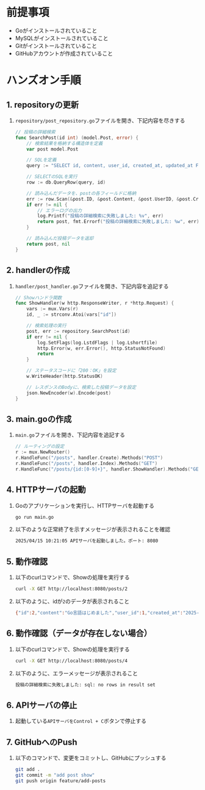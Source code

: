 # 前提事項
- Goがインストールされていること
- MySQLがインストールされていること
- Gitがインストールされていること
- GitHubアカウントが作成されていること

# ハンズオン手順
## 1. repositoryの更新
1. `repository/post_repository.go`ファイルを開き、下記内容を尽きする
    ```go 
    // 投稿の詳細検索
    func SearchPost(id int) (model.Post, error) {
        // 検索結果を格納する構造体を定義
        var post model.Post

        // SQLを定義
        query := "SELECT id, content, user_id, created_at, updated_at FROM posts WHERE id = ?"

        // SELECTのSQLを実行
        row := db.QueryRow(query, id)

        // 読み込んだデータを、postの各フィールドに格納
        err := row.Scan(&post.ID, &post.Content, &post.UserID, &post.CreatedAt, &post.UpdatedAt)
        if err != nil {
            // エラーログの出力
            log.Printf("投稿の詳細検索に失敗しました: %v", err)
            return post, fmt.Errorf("投稿の詳細検索に失敗しました: %w", err)
        }

        // 読み込んだ投稿データを返却
        return post, nil
    }
    ```

## 2. handlerの作成
1. `handler/post_handler.go`ファイルを開き、下記内容を追記する
    ```go
    // Showハンドラ関数
    func ShowHandler(w http.ResponseWriter, r *http.Request) {
        vars := mux.Vars(r)
        id, _ := strconv.Atoi(vars["id"])

        // 検索処理の実行
        post, err := repository.SearchPost(id)
        if err != nil {
            log.SetFlags(log.LstdFlags | log.Lshortfile)
            http.Error(w, err.Error(), http.StatusNotFound)
            return
        }

        // ステータスコードに「200：OK」を設定
        w.WriteHeader(http.StatusOK)

        // レスポンスのBodyに、検索した投稿データを設定
        json.NewEncoder(w).Encode(post)
    }
    ```

## 3. main.goの作成
1. `main.go`ファイルを開き、下記内容を追記する
    ```go
    // ルーティングの設定
    r := mux.NewRouter()
	r.HandleFunc("/posts", handler.Create).Methods("POST")
	r.HandleFunc("/posts", handler.Index).Methods("GET")
	r.HandleFunc("/posts/{id:[0-9]+}", handler.ShowHandler).Methods("GET")// このコードを追加
    ```

## 4. HTTPサーバの起動
1. Goのアプリケーションを実行し、HTTPサーバを起動する
    ```sh
    go run main.go
    ```

2. 以下のような正常終了を示すメッセージが表示されることを確認
    ```sh
    2025/04/15 10:21:05 APIサーバを起動しました。ポート: 8080
    ```

## 5. 動作確認
1. 以下のcurlコマンドで、Showの処理を実行する
    ```sh
    curl -X GET http://localhost:8080/posts/2
    ```

2. 以下のように、idが`2`のデータが表示されること
    ```sh
    {"id":2,"content":"Go言語はじめました","user_id":1,"created_at":"2025-04-16T21:18:08Z","updated_at":"2025-04-16T21:18:08Z"}
    ```

## 6. 動作確認（データが存在しない場合）
1. 以下のcurlコマンドで、Showの処理を実行する
    ```sh
    curl -X GET http://localhost:8080/posts/4
    ```

2. 以下のように、エラーメッセージが表示されること
    ```sh
    投稿の詳細検索に失敗しました: sql: no rows in result set
    ```

## 6. APIサーバの停止
1. 起動している`APIサーバをControl + C`ボタンで停止する

## 7. GitHubへのPush
1. 以下のコマンドで、変更をコミットし、GitHubにプッシュする
    ```sh
    git add .
    git commit -m "add post show"
    git push origin feature/add-posts
    ```